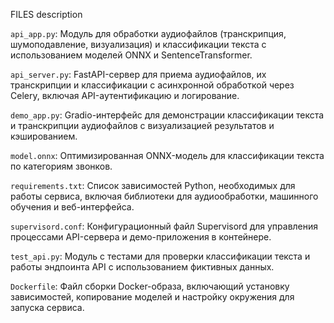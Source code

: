 FILES description

`api_app.py`:
Модуль для обработки аудиофайлов (транскрипция, шумоподавление, визуализация) и классификации текста с использованием моделей ONNX и SentenceTransformer.

`api_server.py`:
FastAPI-сервер для приема аудиофайлов, их транскрипции и классификации с асинхронной обработкой через Celery, включая API-аутентификацию и логирование.

`demo_app.py`:
Gradio-интерфейс для демонстрации классификации текста и транскрипции аудиофайлов с визуализацией результатов и кэшированием.

`model.onnx`:
Оптимизированная ONNX-модель для классификации текста по категориям звонков.

`requirements.txt`:
Список зависимостей Python, необходимых для работы сервиса, включая библиотеки для аудиообработки, машинного обучения и веб-интерфейса.

`supervisord.conf`:
Конфигурационный файл Supervisord для управления процессами API-сервера и демо-приложения в контейнере.

`test_api.py`:
Модуль с тестами для проверки классификации текста и работы эндпоинта API с использованием фиктивных данных.

`Dockerfile`:
Файл сборки Docker-образа, включающий установку зависимостей, копирование моделей и настройку окружения для запуска сервиса.
